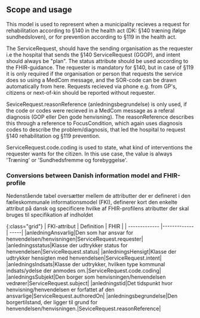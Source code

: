 ## Scope and usage
This model is used to represent when a municipality recieves a request for rehabilitation according to §140 in the health act (DK: §140 træning ifølge sundhedsloven), or for prevention according to §119 in the health act.

The ServiceRequest, should have the sending organisation as the requester i.e the hospital that sends the §140 ServiceRequest (GGOP), and intent should always be "plan". The status attribute should be used according to the FHIR-guidance. The requester is mandatory for §140, but in case of §119 it is only required if the organisation or person that requests the service does so using a MedCom message, and the SOR-code can be drawn automatically from here. Requests recieved via phone e.g. from GP's, citizens or next-of-kin should be reported without requester.

SeviceRequest.reasonReference (anledningsbegrundelse) is only used, if the code or codes were recieved in a MedCom message as a referal diagnosis (GOP eller Den gode henvisning). The reasonReference describes this through a reference to FocusCondition, which again uses diagnosis codes to describe the problem/diagnosis, that led the hospital to request §140 rehabilitation og §119 prevention. 

ServiceRequest.code.coding is used to state, what kind of interventions the requester wants for the citizen. In this use case, the value is always 'Træning' or 'Sundhedsfremme og forebyggelse'. 

### Conversions between Danish information model and FHIR-profile

Nedenstående tabel oversætter mellem de attributter der er defineret i den fælleskommunale informationsmodel (FKI), definerer kort den enkelte attribut på dansk og specificere hvilke af FHIR-profilens atributter der skal bruges til specifikation af indholdet

{:class="grid"}
|   FKI-attribut      | Definition        | FHIR  |
| ------------- |-------------| -----|
|anledningAnsvarlig|Den som har ansvar for henvendelsen/henvisningen|ServiceRequest.requester|
|anledningsstatus|Klasse der udtrykker status for henvendelsen|ServiceRequest.status|
|anledningsHensigt|Klasse der udtrykker hensigten med henvendelsen|ServiceRequest.intent|
|anledningsIndsats|Klasse der udtrykker, hvilken type kommunal indsats/ydelse der anmodes om.|ServiceRequest.code.coding|
|anledningsSubjekt|Den borger som henvisningen/henvendelsen vedrører|ServiceRequest.subject|
|anledningstid|Det tidspunkt hvor henvisning/henvendelsen er forfattet af den ansvarlige|ServiceRequest.authoredOn|
|anledningsbegrundelse|Den borgertilstand, der ligger til grund for henvendelsen/henvisningen.|SeviceRequest.reasonReference|
